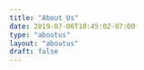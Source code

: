 ```yaml
---
title: "About Us"
date: 2019-07-06T10:45:02-07:00
type: "aboutus"
layout: "aboutus"
draft: false
---
```

